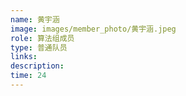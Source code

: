 ```yaml
---
name: 黄宇涵
image: images/member_photo/黄宇涵.jpeg
role: 算法组成员
type: 普通队员
links:
description:
time: 24
---
```


